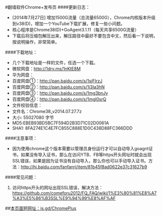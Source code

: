 #翻墙软件Chrome+发布页
####更新日志：
* [2014年7月27日] 增加1500G流量（总流量6500G），Chrome内核版本升级到v38(D)，增加一个YouTube下载扩展，修复一些小问题。
* 核心程序是Chrome38(D)+GoAgent3.1.11（每天共享6500G流量）
* 下载后将压缩包解压出来，解压路径中最好不要包含中文，然后看一下说明，按说明操作，非常简单。

####下载地址：
* 几个下载地址是一样的文件，任选一个下载。
* 微软网盘：http://1drv.ms/1nKtE8M
* 华为网盘：
* 百度网盘①：http://pan.baidu.com/s/1sjFIrzJ
* 百度网盘②：http://pan.baidu.com/s/1i3Ia3hN
* 百度网盘③：http://pan.baidu.com/s/1mg3bnJy
* 百度网盘④：http://pan.baidu.com/s/1mgl0srQ
* 文件校验信息：
* 文件名：Chrome38_v2014.07.27.7z
* 大小: 55027080 字节
* MD5:EBEB93BD5BC7F594D2B3D71C02D0061A
* SHA1: 8FA274E1C4E7FC855C888E1D0C438D88FC366DDD

####注意事项：
* 因为使用chrome这个版本需要以管理员身份运行才可以自动导入goagnt证书，如果没有导入证书，那么在访问YTB、FB等https开头网址时就会出现SSL错误，如果是因为证书没有自动导入，那么你也可以手动导入证书。方法：http://hi.baidu.com/fanfanrj/item/81b45f8ad0622e37c31627b9

####常见问题：
1. 访问https开头的网址出现SSL错误，解决方法：https://github.com/comeforu2012/FQ_FAQ/wiki/1%E3%80%81%E8%A7%A3%E5%86%B3SSL%E9%94%99%E8%AF%AF

##[本页面短网址：is.gd/ChromePlus](http://is.gd/ChromePlus)